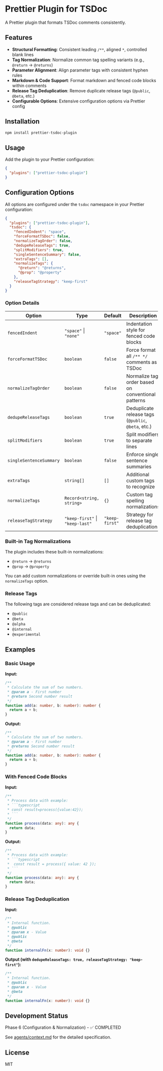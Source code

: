 # Prettier Plugin for TSDoc

A Prettier plugin that formats TSDoc comments consistently.

## Features

- **Structural Formatting**: Consistent leading `/**`, aligned `*`, controlled blank lines
- **Tag Normalization**: Normalize common tag spelling variants (e.g., `@return` → `@returns`)
- **Parameter Alignment**: Align parameter tags with consistent hyphen rules
- **Markdown & Code Support**: Format markdown and fenced code blocks within comments
- **Release Tag Deduplication**: Remove duplicate release tags (`@public`, `@beta`, etc.)
- **Configurable Options**: Extensive configuration options via Prettier config

## Installation

```bash
npm install prettier-tsdoc-plugin
```

## Usage

Add the plugin to your Prettier configuration:

```json
{
  "plugins": ["prettier-tsdoc-plugin"]
}
```

## Configuration Options

All options are configured under the `tsdoc` namespace in your Prettier configuration:

```json
{
  "plugins": ["prettier-tsdoc-plugin"],
  "tsdoc": {
    "fencedIndent": "space",
    "forceFormatTSDoc": false,
    "normalizeTagOrder": false,
    "dedupeReleaseTags": true,
    "splitModifiers": true,
    "singleSentenceSummary": false,
    "extraTags": [],
    "normalizeTags": {
      "@return": "@returns",
      "@prop": "@property"
    },
    "releaseTagStrategy": "keep-first"
  }
}
```

### Option Details

| Option | Type | Default | Description |
|--------|------|---------|-------------|
| `fencedIndent` | `"space"` \| `"none"` | `"space"` | Indentation style for fenced code blocks |
| `forceFormatTSDoc` | `boolean` | `false` | Force format all `/** */` comments as TSDoc |
| `normalizeTagOrder` | `boolean` | `false` | Normalize tag order based on conventional patterns |
| `dedupeReleaseTags` | `boolean` | `true` | Deduplicate release tags (`@public`, `@beta`, etc.) |
| `splitModifiers` | `boolean` | `true` | Split modifiers to separate lines |
| `singleSentenceSummary` | `boolean` | `false` | Enforce single sentence summaries |
| `extraTags` | `string[]` | `[]` | Additional custom tags to recognize |
| `normalizeTags` | `Record<string, string>` | `{}` | Custom tag spelling normalizations |
| `releaseTagStrategy` | `"keep-first"` \| `"keep-last"` | `"keep-first"` | Strategy for release tag deduplication |

### Built-in Tag Normalizations

The plugin includes these built-in normalizations:

- `@return` → `@returns`
- `@prop` → `@property`

You can add custom normalizations or override built-in ones using the `normalizeTags` option.

### Release Tags

The following tags are considered release tags and can be deduplicated:

- `@public`
- `@beta`
- `@alpha`
- `@internal`
- `@experimental`

## Examples

### Basic Usage

**Input:**
```typescript
/**
 * Calculate the sum of two numbers.
 * @param a - First number
 * @return Second number result
 */
function add(a: number, b: number): number {
  return a + b;
}
```

**Output:**
```typescript
/**
 * Calculate the sum of two numbers.
 * @param a - First number
 * @returns Second number result
 */
function add(a: number, b: number): number {
  return a + b;
}
```

### With Fenced Code Blocks

**Input:**
```typescript
/**
 * Process data with example:
 * ```typescript
 * const result=process({value:42});
 * ```
 */
function process(data: any): any {
  return data;
}
```

**Output:**
```typescript
/**
 * Process data with example:
 * ```typescript
 *  const result = process({ value: 42 });
 * ```
 */
function process(data: any): any {
  return data;
}
```

### Release Tag Deduplication

**Input:**
```typescript
/**
 * Internal function.
 * @public
 * @param x - Value
 * @public
 * @beta
 */
function internalFn(x: number): void {}
```

**Output (with `dedupeReleaseTags: true, releaseTagStrategy: "keep-first"`):**
```typescript
/**
 * Internal function.
 * @public
 * @param x - Value
 * @beta
 */
function internalFn(x: number): void {}
```

## Development Status

Phase 6 (Configuration & Normalization) - ✅ COMPLETED

See [agents/context.md](./agents/context.md) for the detailed specification.

## License

MIT